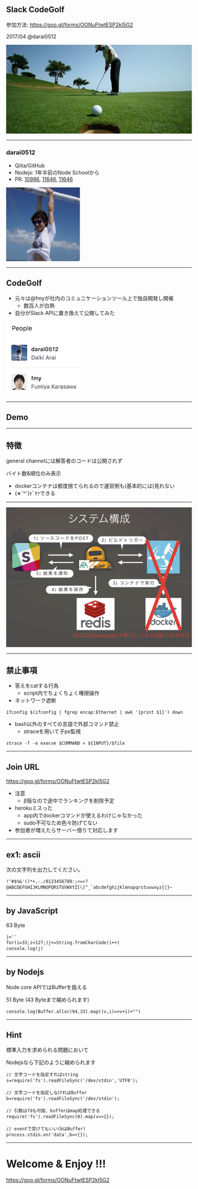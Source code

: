 ## Slack CodeGolf

参加方法: https://goo.gl/forms/OONuFtwtESP2kI5G2

2017/04 @darai0512

![golf](./img/codegolf.jpg)

---

### darai0512

- Qiita/GitHub
- Nodejs: 1年半前のNode Schoolから
- PR: [10986](https://github.com/nodejs/node/pull/10986), [11646](https://github.com/nodejs/node/pull/11646), [11646](https://github.com/nodejs/node/pull/11646)

<img src="./img/profile.jpeg" width="200" height="200"/>

---

## CodeGolf

- 元々は@fmyが社内のコミュニケーションツール上で独自開発し開催
  - 数百人が白熱
- 自分がSlack APIに置き換えて公開してみた

<img src="./img/member.png" width="200" height="200"/>

---

## Demo

---

## 特徴

general channelには解答者のコードは公開されず

バイト数&順位のみ表示

- dockerコンテナは都度捨てられるので運営側も(基本的には)見れない
- (∗´꒳`)ﾄﾞﾔｧできる

---

![golf](./img/system.png)

---

## 禁止事項

- 答えをcatする行為
  - script内でちょくちょく権限操作
- ネットワーク遮断
```
ifconfig $(ifconfig | fgrep encap:Ethernet | awk '{print $1}') down
```
- bash以外のすべての言語で外部コマンド禁止
  - straceを用いて子ps監視
```
strace -f -e execve $COMMAND < ${INPUT}/$file
```

---

## Join URL

https://goo.gl/forms/OONuFtwtESP2kI5G2

- 注意
  - β版なので途中でランキングを削除予定
- herokuミスった
  - app内でdockerコマンドが使えるわけじゃなかった
  - sudo不可なため色々防げてない
- 参加者が増えたらサーバー借りて対応します

---

## ex1: ascii

次の文字列を出力してください。

```
!"#$%&'()*+,-./0123456789:;<=>?@ABCDEFGHIJKLMNOPQRSTUVWXYZ[\]^_`abcdefghijklmnopqrstuvwxyz{|}~
```

---

## by JavaScript

63 Byte
```
j=''
for(i=33;i<127;)j+=String.fromCharCode(i++)
console.log(j)
```

---

## by Nodejs

Node core APIではBufferを扱える

51 Byte (43 Byteまで縮められます)
```
console.log(Buffer.alloc(94,33).map((v,i)=>v+i)+"")
```


---

## Hint

標準入力を求められる問題において

Nodejsなら下記のように縮められます

```
// 文字コードを指定すればstring
s=require('fs').readFileSync('/dev/stdin','UTF8');

// 文字コードを指定しなければBuffer
b=require('fs').readFileSync('/dev/stdin');

// 引数はfdも可能、bufferはmap処理できる
require('fs').readFileSync(0).map(v=>{});

// eventで受けてもいい(bはBuffer)
process.stdin.on('data',b=>{});
```

---

# Welcome & Enjoy !!!

https://goo.gl/forms/OONuFtwtESP2kI5G2
